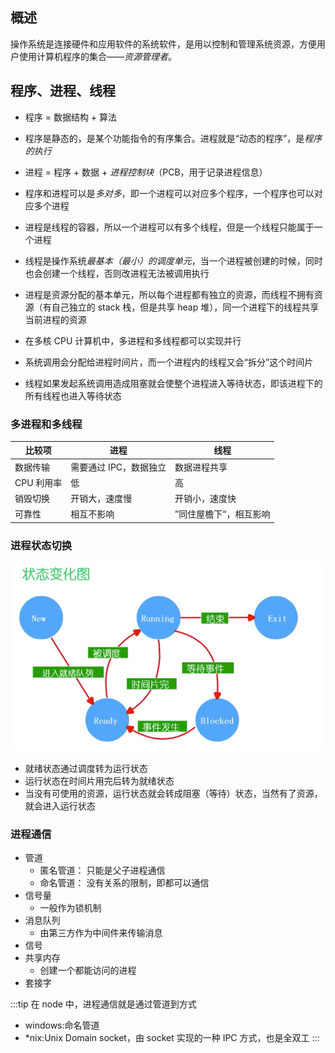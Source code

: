 ## 概述

操作系统是连接硬件和应用软件的系统软件，是用以控制和管理系统资源，方便用户使用计算机程序的集合——<em>资源管理者</em>。

## 程序、进程、线程

- 程序 = 数据结构 + 算法
- 程序是静态的，是某个功能指令的有序集合。进程就是“动态的程序”，是<em>程序的执行</em>
- 进程 = 程序 + 数据 + <em>进程控制块</em>（PCB，用于记录进程信息）
- 程序和进程可以是<em>多对多</em>，即一个进程可以对应多个程序，一个程序也可以对应多个进程

- 进程是线程的容器，所以一个进程可以有多个线程，但是一个线程只能属于一个进程
- 线程是操作系统<em>最基本（最小）的调度单元</em>，当一个进程被创建的时候，同时也会创建一个线程，否则改进程无法被调用执行
- 进程是资源分配的基本单元，所以每个进程都有独立的资源，而线程不拥有资源（有自己独立的 stack 栈，但是共享 heap 堆），同一个进程下的线程共享当前进程的资源
- 在多核 CPU 计算机中，多进程和多线程都可以实现并行

- 系统调用会分配给进程时间片，而一个进程内的线程又会“拆分”这个时间片
- 线程如果发起系统调用造成阻塞就会使整个进程进入等待状态，即该进程下的所有线程也进入等待状态

### 多进程和多线程

| 比较项     | 进程                   | 线程                   |
| ---------- | ---------------------- | ---------------------- |
| 数据传输   | 需要通过 IPC，数据独立 | 数据进程共享           |
| CPU 利用率 | 低                     | 高                     |
| 销毁切换   | 开销大，速度慢         | 开销小，速度快         |
| 可靠性     | 相互不影响             | ”同住屋檐下“，相互影响 |

### 进程状态切换

<a data-fancybox title="进程状态切换" href="/计算机通用/进程状态切换.png">![进程状态切换](/计算机通用/进程状态切换.png)</a>

- 就绪状态通过调度转为运行状态
- 运行状态在时间片用完后转为就绪状态
- 当没有可使用的资源，运行状态就会转成阻塞（等待）状态，当然有了资源，就会进入运行状态

### 进程通信

- 管道
  - 匿名管道： 只能是父子进程通信
  - 命名管道： 没有关系的限制，即都可以通信
- 信号量
  - 一般作为锁机制
- 消息队列
  - 由第三方作为中间件来传输消息
- 信号
- 共享内存
  - 创建一个都能访问的进程
- 套接字

:::tip
在 node 中，进程通信就是通过管道到方式

- windows:命名管道
- \*nix:Unix Domain socket，由 socket 实现的一种 IPC 方式，也是全双工
  :::

